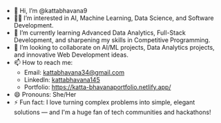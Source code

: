 - 👋 Hi, I’m @kattabhavana9
- 👩‍💻 I’m interested in AI, Machine Learning, Data Science, and Software Development.
- 🌱 I’m currently learning Advanced Data Analytics, Full-Stack Development, and sharpening my skills in Competitive Programming.
- 🤝 I’m looking to collaborate on AI/ML projects, Data Analytics projects, and innovative Web Development ideas.
- 📫 How to reach me: 
  - Email: kattabhavana34@gmail.com
  - LinkedIn: [kattabhavana145](https://www.linkedin.com/in/kattabhavana145/)
  - Portfolio: https://katta-bhavanaportfolio.netlify.app/
- 😄 Pronouns: She/Her
- ⚡ Fun fact: I love turning complex problems into simple, elegant solutions — and I'm a huge fan of tech communities and hackathons!

